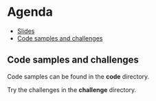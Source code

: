 # Agenda

* [Slides]()
* [Code samples and challenges](#code-samples-and-challenges)


## Code samples and challenges
Code samples can be found in the **code** directory.

Try the challenges in the **challenge** directory.